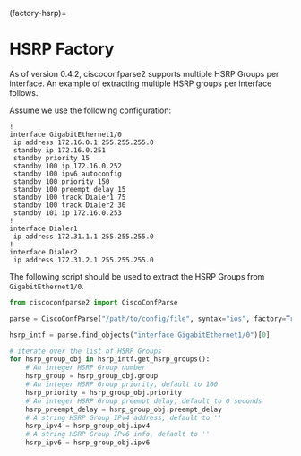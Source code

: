 (factory-hsrp)=

# HSRP Factory

As of version 0.4.2, ciscoconfparse2 supports multiple HSRP Groups per interface. An example of extracting multiple HSRP groups per interface follows.

Assume we use the following configuration:

```text
!
interface GigabitEthernet1/0
 ip address 172.16.0.1 255.255.255.0
 standby ip 172.16.0.251
 standby priority 15
 standby 100 ip 172.16.0.252
 standby 100 ipv6 autoconfig
 standby 100 priority 150
 standby 100 preempt delay 15
 standby 100 track Dialer1 75
 standby 100 track Dialer2 30
 standby 101 ip 172.16.0.253
!
interface Dialer1
 ip address 172.31.1.1 255.255.255.0
!
interface Dialer2
 ip address 172.31.2.1 255.255.255.0
```

The following script should be used to extract the HSRP Groups from `GigabitEthernet1/0`.

```python
from ciscoconfparse2 import CiscoConfParse

parse = CiscoConfParse("/path/to/config/file", syntax="ios", factory=True)

hsrp_intf = parse.find_objects("interface GigabitEthernet1/0")[0]

# iterate over the list of HSRP Groups
for hsrp_group_obj in hsrp_intf.get_hsrp_groups():
    # An integer HSRP Group number
    hsrp_group = hsrp_group_obj.group
    # An integer HSRP Group priority, default to 100
    hsrp_priority = hsrp_group_obj.priority
    # An integer HSRP Group preempt delay, default to 0 seconds
    hsrp_preempt_delay = hsrp_group_obj.preempt_delay
    # A string HSRP Group IPv4 address, default to ''
    hsrp_ipv4 = hsrp_group_obj.ipv4
    # A string HSRP Group IPv6 info, default to ''
    hsrp_ipv6 = hsrp_group_obj.ipv6
```

